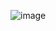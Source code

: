 ![image](https://github.com/RezaXun/KOMGRAF4704/assets/106087397/de254fb4-aa23-4c44-86b9-43a3e3447072)

